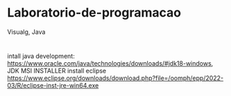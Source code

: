# Laboratorio-de-programacao
Visualg, Java
#
intall java development: https://www.oracle.com/java/technologies/downloads/#jdk18-windows, JDK MSI INSTALLER install eclipse https://www.eclipse.org/downloads/download.php?file=/oomph/epp/2022-03/R/eclipse-inst-jre-win64.exe
